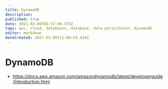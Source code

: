 ```yaml
---
title: DynamoDB
description: 
published: true
date: 2021-03-09T08:57:40.378Z
tags: aws, cloud, databases, database, data persistence, dynamodb
editor: markdown
dateCreated: 2021-03-08T12:00:54.814Z
---
```


# DynamoDB
- https://docs.aws.amazon.com/amazondynamodb/latest/developerguide/Introduction.html